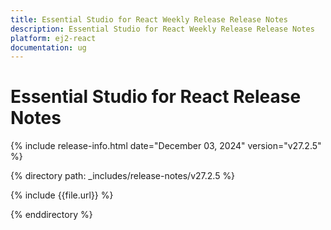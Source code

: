 ```yaml
---
title: Essential Studio for React Weekly Release Release Notes  
description: Essential Studio for React Weekly Release Release Notes  
platform: ej2-react
documentation: ug
---
```


# Essential Studio for React  Release Notes  

{% include release-info.html date="December 03, 2024"  version="v27.2.5" %}

{% directory path: _includes/release-notes/v27.2.5 %}

{% include {{file.url}} %}

{% enddirectory %}
